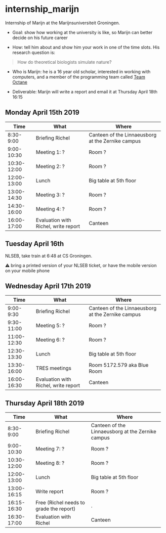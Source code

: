 # internship_marijn

Internship of Marijn at the Marijnsuniversiteit Groningen.

 * Goal: show how working at the university is 
   like, so Marijn can better decide on his future career

 * How: tell him about and show him your work in one of the time slots.
   His research question is:

> How do theoretical biologists simulate nature?

 * Who is Marijn: he is a 16 year old scholar, 
   interested in working with computers,
   and a member of the programming team called 
   [Team Octane](https://github.com/richelbilderbeek/djog_unos_2018)

 * Deliverable: Marijn will write a report and email it at Thursday
   April 18th 16:15

## Monday April 15th 2019

Time|What|Where
---|---|---
8:30-9:00|Briefing Richel|Canteen of the Linnaeusborg at the Zernike campus
9:00-10:30|Meeting 1: ?|Room ?
10:30-12:00|Meeting 2: ?|Room ?
12:00-13:00|Lunch|Big table at 5th floor
13:00-14:30|Meeting 3: ?|Room ?
14:30-16:00|Meeting 4: ?|Room ?
16:00-17:00|Evaluation with Richel, write report|Canteen

## Tuesday April 16th

NLSEB, take train at 6:48 at CS Groningen.

:warning: bring a printed version of your NLSEB ticket, or have the mobile
version on your mobile phone

## Wednesday April 17th 2019

Time|What|Where
---|---|---
9:00-9:30|Briefing Richel|Canteen of the Linnaeusborg at the Zernike campus
9:30-11:00|Meeting 5: ?|Room ?
11:00-12:30|Meeting 6: ?|Room ?
12:30-13:30|Lunch|Big table at 5th floor
13:30-16:00|TRES meetings|Room 5172.579 aka Blue Room
16:00-16:30|Evaluation with Richel, write report|Canteen

## Thursday April 18th 2019

Time|What|Where
---|---|---
8:30-9:00|Briefing Richel|Canteen of the Linnaeusborg at the Zernike campus
9:00-10:30|Meeting 7: ?|Room ?
10:30-12:00|Meeting 8: ?|Room ?
12:00-13:00|Lunch|Big table at 5th floor
13:00-16:15|Write report|Room ?
16:15-16:30|Free (Richel needs to grade the report)|.
16:30-17:00|Evaluation with Richel|Canteen
